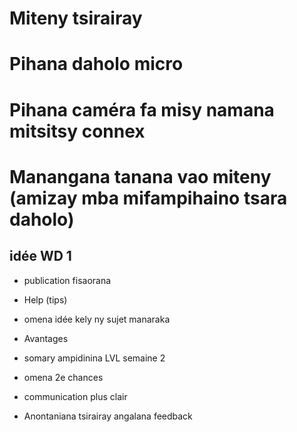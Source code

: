 # Miteny tsirairay

# Pihana daholo micro

# Pihana caméra fa misy namana mitsitsy connex

# Manangana tanana vao miteny (amizay mba mifampihaino tsara daholo)


## idée WD 1
- publication fisaorana
- Help (tips)
- omena idée kely ny sujet manaraka
- Avantages
- somary ampidinina LVL semaine 2
- omena 2e chances
- communication plus clair

- Anontaniana tsirairay angalana feedback
